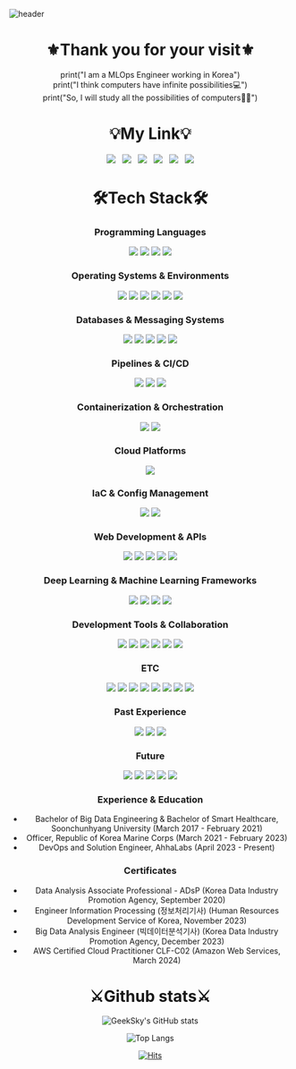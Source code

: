 ![header](https://capsule-render.vercel.app/api?type=waving&color=008080&section=header&text=Welcome%20to%20GeekSky's%20S/W%20world&animation=twinkling&fontColor=FFFAFA&height=250&desc=I%20will%20make%20everything%20of%20Computer%20Software&fontAlignY=35&descAlign=72.7&descSize=20&fontSize=50&descAlignY=50)

<div align="center">

# ⚜️Thank you for your visit⚜️
print("I am a MLOps Engineer working in Korea")  
print("I think computers have infinite possibilities💻")  
print("So, I will study all the possibilities of computers👨‍💻")

# 💡My Link💡
<a href="https://github.com/GeekSky98" target="_blank"><img src="https://img.shields.io/badge/Github-181717?style=flat&logo=GitHub&logoColor=white"/></a>
&nbsp;
<a href="mailto:geeksky98@gmail.com" target="_blank"><img src="https://img.shields.io/badge/Gmail-EA4335?style=flat&logo=Gmail&logoColor=white"/></a>
&nbsp;
<a href="mailto:deepskyai1215@kakao.com" target="_blank"><img src="https://img.shields.io/badge/Kakao-FFCD00?style=flat&logo=Kakao&logoColor=black"/></a>
&nbsp;
<a href="mailto:whgksdnf12155@naver.com" target="_blank"><img src="https://img.shields.io/badge/Naver-03C75A?style=flat&logo=Naver&logoColor=white"/></a>
&nbsp;
<a href="https://www.instagram.com/from_hanul_/?next=%2F" target="_blank"><img src="https://img.shields.io/badge/Instagram-E4405F?style=flat&logo=Instagram&logoColor=white"/></a>
&nbsp;
<a href="mailto:hanul.jo@ahha.ai" target="_blank"><img src="https://img.shields.io/badge/Company%20Email-FF4500?style=flat&logoColor=white"/></a>

# 🛠️Tech Stack🛠️

<h3 dir="auto">Programming Languages</h3>  
<img src="https://img.shields.io/badge/Python-3776AB?style=flat&logo=Python&logoColor=white">
<img src="https://img.shields.io/badge/R-276DC3?style=flat&logo=R&logoColor=white">
<img src="https://img.shields.io/badge/Rust-000000?style=flat&logo=Rust&logoColor=white">
<img src="https://img.shields.io/badge/Go-00ADD8?style=flat&logo=Go&logoColor=white">

<h3 dir="auto">Operating Systems & Environments</h3>  
<img src="https://img.shields.io/badge/Windows-0078D6?style=flat&logo=Windows&logoColor=white">
<img src="https://img.shields.io/badge/Linux-FCC624?style=flat&logo=Linux&logoColor=white">
<img src="https://img.shields.io/badge/WSL-000000?style=flat&logo=Windows%20Subsystem%20for%20Linux&logoColor=white">
<img src="https://img.shields.io/badge/macOS-000000?style=flat&logo=macOS&logoColor=white">
<img src="https://img.shields.io/badge/Ubuntu-E95420?style=flat&logo=Ubuntu&logoColor=white">
<img src="https://img.shields.io/badge/VMware-607078?style=flat&logo=VMware&logoColor=white">

<h3 dir="auto">Databases & Messaging Systems</h3>  
<img src="https://img.shields.io/badge/MySQL-4479A1?style=flat&logo=MySQL&logoColor=white">
<img src="https://img.shields.io/badge/MongoDB-47A248?style=flat&logo=MongoDB&logoColor=white">
<img src="https://img.shields.io/badge/PostgreSQL-336791?style=flat&logo=PostgreSQL&logoColor=white">
<img src="https://img.shields.io/badge/Redis-DC382D?style=flat&logo=Redis&logoColor=white">
<img src="https://img.shields.io/badge/RabbitMQ-FF6600?style=flat&logo=RabbitMQ&logoColor=white">

<h3 dir="auto">Pipelines & CI/CD</h3>  
<img src="https://img.shields.io/badge/Airflow-017CEE?style=flat&logo=Apache%20Airflow&logoColor=white">
<img src="https://img.shields.io/badge/Jenkins-D24939?style=flat&logo=Jenkins&logoColor=white">
<img src="https://img.shields.io/badge/Kafka-231F20?style=flat&logo=Apache%20Kafka&logoColor=white">

<h3 dir="auto">Containerization & Orchestration</h3>  
<img src="https://img.shields.io/badge/Docker-2496ED?style=flat&logo=Docker&logoColor=white">
<img src="https://img.shields.io/badge/Kubernetes-326CE5?style=flat&logo=Kubernetes&logoColor=white">

<h3 dir="auto">Cloud Platforms</h3>  
<img src="https://img.shields.io/badge/AWS-232F3E?style=flat&logo=Amazon-AWS&logoColor=white">

<h3 dir="auto">IaC & Config Management</h3>  
<img src="https://img.shields.io/badge/Terraform-623CE4?style=flat&logo=Terraform&logoColor=white">
<img src="https://img.shields.io/badge/Ansible-000000?style=flat&logo=Ansible&logoColor=white">

<h3 dir="auto">Web Development & APIs</h3>  
<img src="https://img.shields.io/badge/Flask-000000?style=flat&logo=Flask&logoColor=white">
<img src="https://img.shields.io/badge/RESTfulAPI-000000?style=flat&logo=restfulapi&logoColor=white">
<img src="https://img.shields.io/badge/nginx-009639?style=flat&logo=nginx&logoColor=white">
<img src="https://img.shields.io/badge/HTML-E34F26?style=flat&logo=HTML5&logoColor=white">
<img src="https://img.shields.io/badge/Rocket-FF4500?style=flat&logo=Rust&logoColor=white">

<h3 dir="auto">Deep Learning & Machine Learning Frameworks</h3>  
<img src="https://img.shields.io/badge/TensorFlow-FF6F00?style=flat&logo=TensorFlow&logoColor=white">
<img src="https://img.shields.io/badge/PyTorch-EE4C2C?style=flat&logo=PyTorch&logoColor=white">
<img src="https://img.shields.io/badge/ScikitLearn-F7931E?style=flat&logo=scikit-learn&logoColor=white">
<img src="https://img.shields.io/badge/OpenCV-5C3EE8?style=flat&logo=OpenCV&logoColor=white">

<h3 dir="auto">Development Tools & Collaboration</h3>  
<img src="https://img.shields.io/badge/GitHub-181717?style=flat&logo=GitHub&logoColor=white">
<img src="https://img.shields.io/badge/GitLab-FCA121?style=flat&logo=GitLab&logoColor=white">
<img src="https://img.shields.io/badge/Notion-000000?style=flat&logo=Notion&logoColor=white">
<img src="https://img.shields.io/badge/ClickUp-7B68EE?style=flat&logo=ClickUp&logoColor=white">
<img src="https://img.shields.io/badge/Google%20Calendar-4285F4?style=flat&logo=Google-Calendar&logoColor=white">
<img src="https://img.shields.io/badge/Slack-4A154B?style=flat&logo=Slack&logoColor=white">

<h3 dir="auto">ETC</h3>  
<img src="https://img.shields.io/badge/FTP-02569B?style=flat&logo=FTP&logoColor=white">
<img src="https://img.shields.io/badge/SSH-4D4D4D?style=flat&logo=SSH&logoColor=white">
<img src="https://img.shields.io/badge/TCP-FF0000?style=flat&logo=TCP&logoColor=white">
<img src="https://img.shields.io/badge/SMB-008080?style=flat&logo=SMB&logoColor=white">
<img src="https://img.shields.io/badge/JSON-000000?style=flat&logo=JSON&logoColor=white">
<img src="https://img.shields.io/badge/XML-000000?style=flat&logo=XML&logoColor=white">
<img src="https://img.shields.io/badge/YAML-000000?style=flat&logo=yaml&logoColor=white">
<img src="https://img.shields.io/badge/Markdown-000000?style=flat&logo=Markdown&logoColor=white">

<h3 dir="auto">Past Experience</h3>  
<img src="https://img.shields.io/badge/SAS-1E90FF?style=flat&logo=SAS&logoColor=white">
<img src="https://img.shields.io/badge/Hadoop-D22128?style=flat&logo=Apache-Hadoop&logoColor=white">
<img src="https://img.shields.io/badge/PHP-777BB4?style=flat&logo=PHP&logoColor=white">

<h3 dir="auto">Future</h3>  
<img src="https://img.shields.io/badge/Apache%20Spark-E25A1C?style=flat&logo=Apache-Spark&logoColor=white">
<img src="https://img.shields.io/badge/C++-00599C?style=flat&logo=c%2B%2B&logoColor=white">
<img src="https://img.shields.io/badge/java-007396?style=flat&logo=java&logoColor=white">
<img src="https://img.shields.io/badge/GCP-4285F4?style=flat&logo=Google-Cloud&logoColor=white">
<img src="https://img.shields.io/badge/Azure-0089D6?style=flat&logo=Microsoft-Azure&logoColor=white">

<h3 dir="auto">Experience & Education</h3>
<ul>
  <li>Bachelor of Big Data Engineering & Bachelor of Smart Healthcare, Soonchunhyang University (March 2017 - February 2021)</li>
  <li>Officer, Republic of Korea Marine Corps (March 2021 - February 2023)</li>
  <li>DevOps and Solution Engineer, AhhaLabs (April 2023 - Present)</li>
</ul>

<h3 dir="auto">Certificates</h3>
<ul>
  <li>Data Analysis Associate Professional - ADsP (Korea Data Industry Promotion Agency, September 2020)</li>
  <li>Engineer Information Processing (정보처리기사) (Human Resources Development Service of Korea, November 2023)</li>
  <li>Big Data Analysis Engineer (빅데이터분석기사) (Korea Data Industry Promotion Agency, December 2023)</li>
  <li>AWS Certified Cloud Practitioner CLF-C02 (Amazon Web Services, March 2024)</li>
</ul>

# ⚔️Github stats⚔️
![GeekSky's GitHub stats](https://github-readme-stats.vercel.app/api?username=GeekSky98&theme=noctis_minimus&show_icons=true)
<br>

![Top Langs](https://github-readme-stats.vercel.app/api/top-langs/?username=GeekSky98&layout=compact&theme=noctis_minimus)

[![Hits](https://hits.seeyoufarm.com/api/count/incr/badge.svg?url=https%3A%2F%2Fgithub.com%2FGeekSky98&count_bg=%23CFAE40&title_bg=%23059E9E&icon=github.svg&icon_color=%23000000&title=Visit&edge_flat=false)](https://hits.seeyoufarm.com)

</div>
